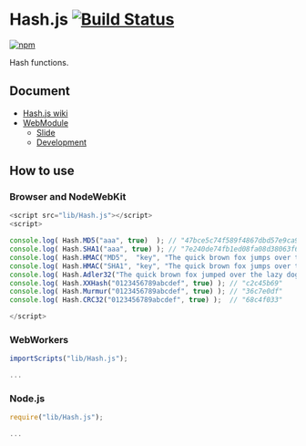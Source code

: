 # Hash.js [![Build Status](https://travis-ci.org/uupaa/Hash.js.png)](http://travis-ci.org/uupaa/Hash.js)

[![npm](https://nodei.co/npm/uupaa.hash.js.png?downloads=true&stars=true)](https://nodei.co/npm/uupaa.hash.js/)

Hash functions.

## Document

- [Hash.js wiki](https://github.com/uupaa/Hash.js/wiki/Hash)
- [WebModule](https://github.com/uupaa/WebModule)
    - [Slide](http://uupaa.github.io/Slide/slide/WebModule/index.html)
    - [Development](https://github.com/uupaa/WebModule/wiki/Development)

## How to use

### Browser and NodeWebKit

```js
<script src="lib/Hash.js"></script>
<script>

console.log( Hash.MD5("aaa", true)  ); // "47bce5c74f589f4867dbd57e9ca9f808"
console.log( Hash.SHA1("aaa", true) ); // "7e240de74fb1ed08fa08d38063f6a6a91462a815"
console.log( Hash.HMAC("MD5",  "key", "The quick brown fox jumps over the lazy dog", true) ); // "80070713463e7749b90c2dc24911e275"
console.log( Hash.HMAC("SHA1", "key", "The quick brown fox jumps over the lazy dog", true) ); // "de7c9b85b8b78aa6bc8a7a36f70a90701c9db4d9"
console.log( Hash.Adler32("The quick brown fox jumped over the lazy dogs.\n", true) ); // "9de210db"
console.log( Hash.XXHash("0123456789abcdef", true) ); // "c2c45b69"
console.log( Hash.Murmur("0123456789abcdef", true) ); // "36c7e0df"
console.log( Hash.CRC32("0123456789abcdef", true) );  // "68c4f033"

</script>
```

### WebWorkers

```js
importScripts("lib/Hash.js");

...
```

### Node.js

```js
require("lib/Hash.js");

...
```

